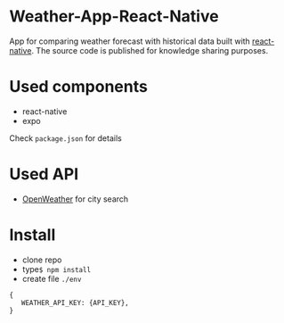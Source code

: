 # Weather-App-React-Native

App for comparing weather forecast with historical data built with [react-native](https://facebook.github.io/react-native/).
The source code is published for knowledge sharing purposes.

# Used components

* react-native
* expo

Check `package.json` for details

# Used API

* [OpenWeather](https://openweathermap.org/) for city search

# Install

* clone repo
* type`$ npm install`
* create file `./env`

```
{
   WEATHER_API_KEY: {API_KEY},
}
```

